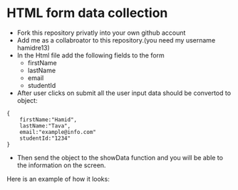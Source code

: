 # HTML form data collection

* Fork this repository privatly into your own github account
* Add me as a collabroator to this repository.(you need my username hamidre13)
* In the Html file add the following fields to the form
    * firstName
    * lastName
    * email
    * studentId
* After user clicks on submit all the user input data should be convertod to object:
```
{
    firstName:"Hamid",
    lastName:"Tava",
    email:"example@info.com"
    studentId:"1234"
}
```


* Then send the object to the showData function and you will be able to the information on the screen.

Here is an example of how it looks:



